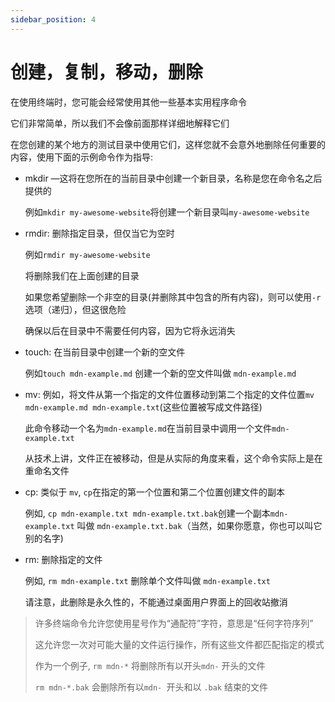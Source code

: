 ```yaml
---
sidebar_position: 4
---
```


# 创建，复制，移动，删除

在使用终端时，您可能会经常使用其他一些基本实用程序命令

它们非常简单，所以我们不会像前面那样详细地解释它们

在您创建的某个地方的测试目录中使用它们，这样您就不会意外地删除任何重要的内容，使用下面的示例命令作为指导:

- mkdir —这将在您所在的当前目录中创建一个新目录，名称是您在命令名之后提供的

  例如`mkdir my-awesome-website`将创建一个新目录叫`my-awesome-website`

- rmdir: 删除指定目录，但仅当它为空时

  例如`rmdir my-awesome-website`

  将删除我们在上面创建的目录

  如果您希望删除一个非空的目录(并删除其中包含的所有内容)，则可以使用`-r` 选项（递归），但这很危险

  确保以后在目录中不需要任何内容，因为它将永远消失

- touch: 在当前目录中创建一个新的空文件

  例如`touch mdn-example.md` 创建一个新的空文件叫做 `mdn-example.md`

- mv: 例如，将文件从第一个指定的文件位置移动到第二个指定的文件位置`mv mdn-example.md mdn-example.txt`(这些位置被写成文件路径)

  此命令移动一个名为`mdn-example.md`在当前目录中调用一个文件`mdn-example.txt` 

  从技术上讲，文件正在被移动，但是从实际的角度来看，这个命令实际上是在重命名文件

- cp: 类似于 `mv`, `cp`在指定的第一个位置和第二个位置创建文件的副本

  例如, `cp mdn-example.txt mdn-example.txt.bak`创建一个副本`mdn-example.txt` 叫做 `mdn-example.txt.bak`（当然，如果你愿意，你也可以叫它别的名字)

- rm: 删除指定的文件

  例如, `rm mdn-example.txt` 删除单个文件叫做 `mdn-example.txt`

  请注意，此删除是永久性的，不能通过桌面用户界面上的回收站撤消

> 许多终端命令允许您使用星号作为“通配符”字符，意思是“任何字符序列”
>
> 这允许您一次对可能大量的文件运行操作，所有这些文件都匹配指定的模式
>
> 作为一个例子, `rm mdn-*` 将删除所有以开头`mdn-` 开头的文件
>
> `rm mdn-*.bak` 会删除所有以`mdn- `开头和以 `.bak` 结束的文件

